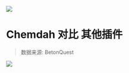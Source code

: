 ![](https://i.loli.net/2021/02/03/FBrgWYhtn8VwNlc.png)

# Chemdah 对比 其他插件
> 数据来源: BetonQuest

![](https://i.loli.net/2021/04/02/AF2hJYk4sxCMUD9.png)